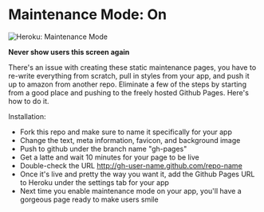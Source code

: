 # Maintenance Mode: On

![Heroku: Maintenance Mode](http://f.cl.ly/items/0V1i2M182q3q3h1F2P07/Screen%20Shot%202013-01-03%20at%2011.36.44%20AM.png)

**Never show users this screen again**

There's an issue with creating these static maintenance pages, you have to re-write everything from scratch, pull in styles from your app, and push it up to amazon from another repo. Eliminate a few of the steps by starting from a good place and pushing to the freely hosted Github Pages. Here's how to do it.


Installation:

* Fork this repo and make sure to name it specifically for your app
* Change the text, meta information, favicon, and background image
* Push to github under the branch name "gh-pages"
* Get a latte and wait 10 minutes for your page to be live
* Double-check the URL http://gh-user-name.github.com/repo-name
* Once it's live and pretty the way you want it, add the Github Pages URL to Heroku under the settings tab for your app
* Next time you enable maintenance mode on your app, you'll have a gorgeous page ready to make users smile